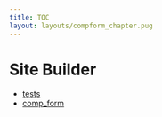 ```yaml
---
title: TOC
layout: layouts/compform_chapter.pug
---
```



# Site Builder

- [tests](tests)
- [comp_form](comp_form)


